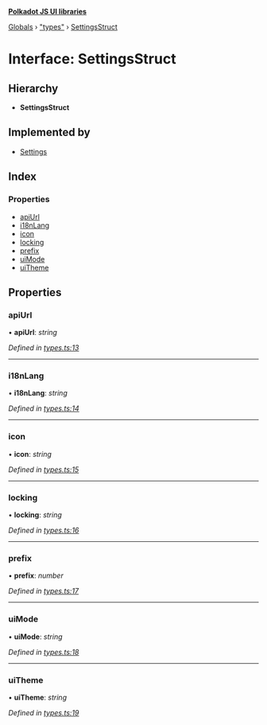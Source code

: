 **[Polkadot JS UI libraries](../README.md)**

[Globals](../globals.md) › [&quot;types&quot;](../modules/_types_.md) › [SettingsStruct](_types_.settingsstruct.md)

# Interface: SettingsStruct

## Hierarchy

* **SettingsStruct**

## Implemented by

* [Settings](../classes/_settings_.settings.md)

## Index

### Properties

* [apiUrl](_types_.settingsstruct.md#apiurl)
* [i18nLang](_types_.settingsstruct.md#i18nlang)
* [icon](_types_.settingsstruct.md#icon)
* [locking](_types_.settingsstruct.md#locking)
* [prefix](_types_.settingsstruct.md#prefix)
* [uiMode](_types_.settingsstruct.md#uimode)
* [uiTheme](_types_.settingsstruct.md#uitheme)

## Properties

###  apiUrl

• **apiUrl**: *string*

*Defined in [types.ts:13](https://github.com/polkadot-js/ui/blob/e87647e/packages/ui-settings/src/types.ts#L13)*

___

###  i18nLang

• **i18nLang**: *string*

*Defined in [types.ts:14](https://github.com/polkadot-js/ui/blob/e87647e/packages/ui-settings/src/types.ts#L14)*

___

###  icon

• **icon**: *string*

*Defined in [types.ts:15](https://github.com/polkadot-js/ui/blob/e87647e/packages/ui-settings/src/types.ts#L15)*

___

###  locking

• **locking**: *string*

*Defined in [types.ts:16](https://github.com/polkadot-js/ui/blob/e87647e/packages/ui-settings/src/types.ts#L16)*

___

###  prefix

• **prefix**: *number*

*Defined in [types.ts:17](https://github.com/polkadot-js/ui/blob/e87647e/packages/ui-settings/src/types.ts#L17)*

___

###  uiMode

• **uiMode**: *string*

*Defined in [types.ts:18](https://github.com/polkadot-js/ui/blob/e87647e/packages/ui-settings/src/types.ts#L18)*

___

###  uiTheme

• **uiTheme**: *string*

*Defined in [types.ts:19](https://github.com/polkadot-js/ui/blob/e87647e/packages/ui-settings/src/types.ts#L19)*
